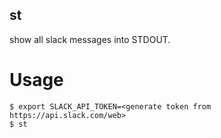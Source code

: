 st
--------------------

show all slack messages into STDOUT.

Usage
==========

    $ export SLACK_API_TOKEN=<generate token from https://api.slack.com/web>
    $ st
